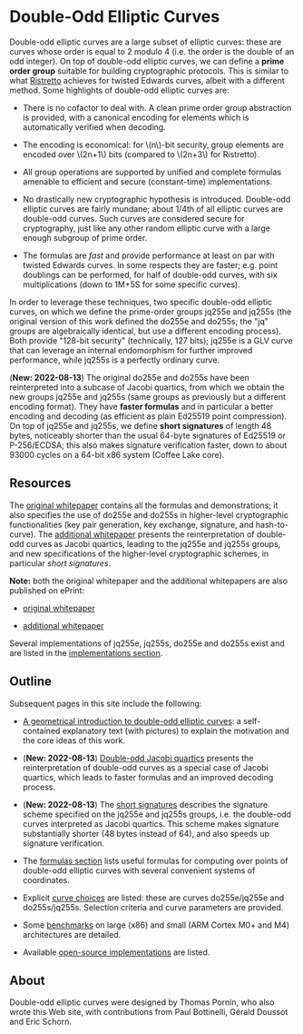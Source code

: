 # Double-Odd Elliptic Curves

Double-odd elliptic curves are a large subset of elliptic curves: these
are curves whose order is equal to 2 modulo 4 (i.e. the order is the
double of an odd integer). On top of double-odd elliptic curves, we can
define a **prime order group** suitable for building cryptographic
protocols. This is similar to what [Ristretto](https://ristretto.group/)
achieves for twisted Edwards curves, albeit with a different method.
Some highlights of double-odd elliptic curves are:

  - There is no cofactor to deal with. A clean prime order group
    abstraction is provided, with a canonical encoding for elements
    which is automatically verified when decoding.

  - The encoding is economical: for \\(n\\)-bit security, group
    elements are encoded over \\(2n+1\\) bits (compared to \\(2n+3\\)
    for Ristretto).

  - All group operations are supported by unified and complete formulas
    amenable to efficient and secure (constant-time) implementations.

  - No drastically new cryptographic hypothesis is introduced.
    Double-odd elliptic curves are fairly mundane; about 1/4th of all
    elliptic curves are double-odd curves. Such curves are considered
    secure for cryptography, just like any other random elliptic curve
    with a large enough subgroup of prime order.

  - The formulas are *fast* and provide performance at least on par with
    twisted Edwards curves. In some respects they are faster; e.g. point
    doublings can be performed, for half of double-odd curves, with six
    multiplications (down to 1M+5S for some specific curves).

In order to leverage these techniques, two specific double-odd elliptic
curves, on which we define the prime-order groups jq255e and jq255s (the
original version of this work defined the do255e and do255s; the "jq"
groups are algebraically identical, but use a different encoding
process). Both provide "128-bit security" (technically, 127 bits);
jq255e is a GLV curve that can leverage an internal endomorphism for
further improved performance, while jq255s is a perfectly ordinary
curve.

(**New: 2022-08-13**) The original do255e and do255s have been
reinterpreted into a subcase of Jacobi quartics, from which we obtain
the new groups jq255e and jq255s (same groups as previously but a
different encoding format). They have **faster formulas** and in
particular a better encoding and decoding (as efficient as plain Ed25519
point compression). On top of jq255e and jq255s, we define **short
signatures** of length 48 bytes, noticeably shorter than the usual
64-byte signatures of Ed25519 or P-256/ECDSA; this also makes signature
verification faster, down to about 93000 cycles on a 64-bit x86 system
(Coffee Lake core).

## Resources

The [original whitepaper](doubleodd.pdf) contains all the formulas and
demonstrations; it also specifies the use of do255e and do255s in
higher-level cryptographic functionalities (key pair generation, key
exchange, signature, and hash-to-curve). The [additional
whitepaper](doubleodd-jq.pdf) presents the reinterpretation of
double-odd curves as Jacobi quartics, leading to the jq255e and jq255s
groups, and new specifications of the higher-level cryptographic
schemes, in particular *short signatures*.

**Note:** both the original whitepaper and the additional whitepapers
are also published on ePrint:

  - [original whitepaper](https://eprint.iacr.org/2020/1558)

  - [additional whitepaper](https://eprint.iacr.org/2022/1052)

Several implementations of jq255e, jq255s, do255e and do255s exist and
are listed in the [implementations section](implementations.md).

## Outline

Subsequent pages in this site include the following:

  - [A geometrical introduction to double-odd elliptic curves](intro.md):
    a self-contained explanatory text (with pictures)
    to explain the motivation and the core ideas of this work.

  - (**New: 2022-08-13**) [Double-odd Jacobi quartics](jacobi.md) presents
    the reinterpretation of double-odd curves as a special case of
    Jacobi quartics, which leads to faster formulas and an improved
    decoding process.

  - (**New: 2022-08-13**) The [short signatures](shortsig.md) describes
    the signature scheme specified on the jq255e and jq255s groups, i.e.
    the double-odd curves interpreted as Jacobi quartics. This scheme
    makes signature substantially shorter (48 bytes instead of 64), and
    also speeds up signature verification.

  - The [formulas section](formulas.md) lists useful formulas for
    computing over points of double-odd elliptic curves with several
    convenient systems of coordinates.

  - Explicit [curve choices](curves.md) are listed: these are curves
    do255e/jq255e and do255s/jq255s. Selection criteria and curve
    parameters are provided.

  - Some [benchmarks](benchmarks.md) on large (x86) and small (ARM
    Cortex M0+ and M4) architectures are detailed.

  - Available [open-source implementations](implementations.md) are
    listed.

## About

Double-odd elliptic curves were designed by Thomas Pornin, who also
wrote this Web site, with contributions from Paul Bottinelli, Gérald
Doussot and Eric Schorn.
